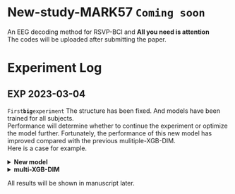 <script src="https://ajax.googleapis.com/ajax/libs/jquery/1.11.1/jquery.min.js"></script>
<script src="jquery.details.js"></script>
<script>
$('details').details();
</script>
# New-study-MARK57 `Coming soon`
An EEG decoding method for RSVP-BCI and **All you need is attention** <br>
The codes will be uploaded after submitting the paper.
# Experiment Log
## EXP 2023-03-04 
`First`**`big`**`experiment`
The structure has been fixed. And models have been trained for all subjects.<br> Performance will determine whether to continue the experiment or optimize the model further. Fortunately, the performance of this new model has improved compared with the previous mulitiple-XGB-DIM. <br>
Here is a case for example.
<details><summary><b>New model</b></summary>
![sub5.png](https://raw.githubusercontent.com/bowenliee/New-study-MARK57/master/example/sub5.png)
</details>
<details><summary><b>multi-XGB-DIM</b></summary>
![sub5_comparison.png](https://raw.githubusercontent.com/bowenliee/New-study-MARK57/master/example/sub5_comparison.png)
</details>

All results will be shown in manuscript later.

